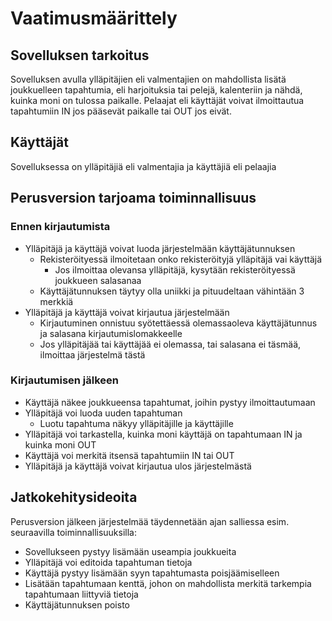 # Vaatimusmäärittely

## Sovelluksen tarkoitus

Sovelluksen avulla ylläpitäjien eli valmentajien on mahdollista lisätä joukkuelleen tapahtumia, eli harjoituksia tai pelejä, kalenteriin ja nähdä, kuinka moni on tulossa paikalle. Pelaajat eli käyttäjät voivat ilmoittautua tapahtumiin IN jos pääsevät paikalle tai OUT jos eivät.

## Käyttäjät

Sovelluksessa on ylläpitäjiä eli valmentajia ja käyttäjiä eli pelaajia

## Perusversion tarjoama toiminnallisuus

### Ennen kirjautumista

- Ylläpitäjä ja käyttäjä voivat luoda järjestelmään käyttäjätunnuksen
  - Rekisteröityessä ilmoitetaan onko rekisteröityjä ylläpitäjä vai käyttäjä
    - Jos ilmoittaa olevansa ylläpitäjä, kysytään rekisteröityessä joukkueen salasanaa
  - Käyttäjätunnuksen täytyy olla uniikki ja pituudeltaan vähintään 3 merkkiä
- Ylläpitäjä ja käyttäjä voivat kirjautua järjestelmään
  - Kirjautuminen onnistuu syötettäessä olemassaoleva käyttäjätunnus ja salasana kirjautumislomakkeelle
  - Jos ylläpitäjää tai käyttäjää ei olemassa, tai salasana ei täsmää, ilmoittaa järjestelmä tästä

### Kirjautumisen jälkeen

- Käyttäjä näkee joukkueensa tapahtumat, joihin pystyy ilmoittautumaan
- Ylläpitäjä voi luoda uuden tapahtuman
  - Luotu tapahtuma näkyy ylläpitäjille ja käyttäjille
- Ylläpitäjä voi tarkastella, kuinka moni käyttäjä on tapahtumaan IN ja kuinka moni OUT
- Käyttäjä voi merkitä itsensä tapahtumiin IN tai OUT
- Ylläpitäjä ja käyttäjä voivat kirjautua ulos järjestelmästä

## Jatkokehitysideoita

Perusversion jälkeen järjestelmää täydennetään ajan salliessa esim. seuraavilla toiminnallisuuksilla:

- Sovellukseen pystyy lisämään useampia joukkueita
- Ylläpitäjä voi editoida tapahtuman tietoja
- Käyttäjä pystyy lisämään syyn tapahtumasta poisjäämiselleen
- Lisätään tapahtumaan kenttä, johon on mahdollista merkitä tarkempia tapahtumaan liittyviä tietoja
- Käyttäjätunnuksen poisto
